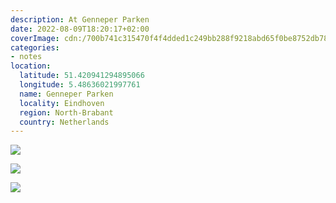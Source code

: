 ```yaml
---
description: At Genneper Parken
date: 2022-08-09T18:20:17+02:00
coverImage: cdn:/700b741c315470f4f4dded1c249bb288f9218abd65f0be8752db782066cfc860
categories:
- notes
location:
  latitude: 51.420941294895066
  longitude: 5.48636021997761
  name: Genneper Parken
  locality: Eindhoven
  region: North-Brabant
  country: Netherlands
---
```


<style>
.grid-xwcwairvhv {
  margin-top: 0;
  grid-template-columns: repeat(2, 1fr);
  grid-template-areas:
    "a a"
    "b c";
}

.grid-xwcwairvhv> *:nth-child(1) { grid-area: a; }
.grid-xwcwairvhv> *:nth-child(2) { grid-area: b; }
.grid-xwcwairvhv> *:nth-child(3) { grid-area: c; }
</style>

<div class="fw grid-xwcwairvhv fg">

![](cdn:/700b741c315470f4f4dded1c249bb288f9218abd65f0be8752db782066cfc860)

![](cdn:/fa04d697418119e5c037ff4a5786dbbfc3ba7d1e163d93d76a8d57b84c27575d)

![](cdn:/5857691706390c9317ce6f17632414217fa0a4753fca7b7ad7d0e50dd9fd14d8)

</div>
